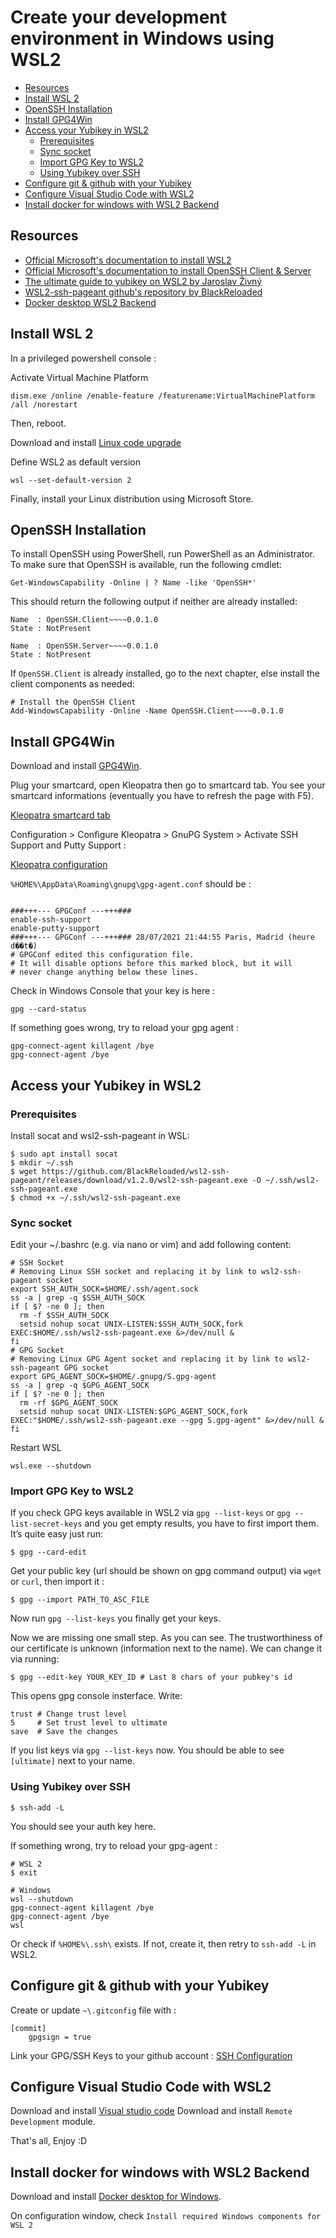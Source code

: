 # Create your development environment in Windows using WSL2

  - [Resources](#resources)
  - [Install WSL 2](#install-wsl-2)
  - [OpenSSH Installation](#openssh-installation)
  - [Install GPG4Win](#install-gpg4win)
  - [Access your Yubikey in WSL2](#access-your-yubikey-in-wsl2)
    - [Prerequisites](#prerequisites)
    - [Sync socket](#sync-socket)
    - [Import GPG Key to WSL2](#import-gpg-key-to-wsl2)
    - [Using Yubikey over SSH](#using-yubikey-over-ssh)
  - [Configure git & github with your Yubikey](#configure-git--github-with-your-yubikey)
  - [Configure Visual Studio Code with WSL2](#configure-visual-studio-code-with-wsl2)
  - [Install docker for windows with WSL2 Backend](#install-docker-for-windows-with-wsl2-backend)

## Resources

  * [Official Microsoft's documentation to install WSL2](https://docs.microsoft.com/fr-fr/windows/wsl/install-win10)
  * [Official Microsoft's documentation to install OpenSSH Client & Server](https://docs.microsoft.com/en-us/windows-server/administration/openssh/openssh_install_firstuse)
  * [The ultimate guide to yubikey on WSL2 by Jaroslav Živný](https://dev.to/dzerycz/the-ultimate-guide-to-yubikey-on-wsl2-part-2-kli)
  * [WSL2-ssh-pageant github's repository by BlackReloaded](https://github.com/BlackReloaded/wsl2-ssh-pageant)
  * [Docker desktop WSL2 Backend](https://docs.docker.com/docker-for-windows/wsl/)

## Install WSL 2

In a privileged powershell console :

Activate Virtual Machine Platform
```
dism.exe /online /enable-feature /featurename:VirtualMachinePlatform /all /norestart
```
Then, reboot.

Download and install [Linux code upgrade](https://wslstorestorage.blob.core.windows.net/wslblob/wsl_update_x64.msi)

Define WSL2 as default version
```
wsl --set-default-version 2
```

Finally, install your Linux distribution using Microsoft Store.

## OpenSSH Installation

To install OpenSSH using PowerShell, run PowerShell as an Administrator. To make sure that OpenSSH is available, run the following cmdlet:
```
Get-WindowsCapability -Online | ? Name -like 'OpenSSH*'
```
This should return the following output if neither are already installed:
```
Name  : OpenSSH.Client~~~~0.0.1.0
State : NotPresent

Name  : OpenSSH.Server~~~~0.0.1.0
State : NotPresent
```
If ``OpenSSH.Client`` is already installed, go to the next chapter, else install the client components as needed:
```
# Install the OpenSSH Client
Add-WindowsCapability -Online -Name OpenSSH.Client~~~~0.0.1.0
```

## Install GPG4Win

Download and install [GPG4Win](https://www.gpg4win.org/).

Plug your smartcard, open Kleopatra then go to smartcard tab. You see your smartcard informations (eventually you have to refresh the page with F5).

[Kleopatra smartcard tab](assets/kleopatra_smartcard_tab.png)

Configuration > Configure Kleopatra > GnuPG System > Activate SSH Support and Putty Support :

[Kleopatra configuration](assets/kleopatra_smartcard_tab.png)

``%HOME%\AppData\Roaming\gnupg\gpg-agent.conf`` should be :
```

###+++--- GPGConf ---+++###
enable-ssh-support
enable-putty-support
###+++--- GPGConf ---+++### 28/07/2021 21:44:55 Paris, Madrid (heure d��t�)
# GPGConf edited this configuration file.
# It will disable options before this marked block, but it will
# never change anything below these lines.
```

Check in Windows Console that your key is here :
```
gpg --card-status
```

If something goes wrong, try to reload your gpg agent :
```
gpg-connect-agent killagent /bye
gpg-connect-agent /bye
```

## Access your Yubikey in WSL2

### Prerequisites

Install socat and wsl2-ssh-pageant in WSL:
```
$ sudo apt install socat
$ mkdir ~/.ssh
$ wget https://github.com/BlackReloaded/wsl2-ssh-pageant/releases/download/v1.2.0/wsl2-ssh-pageant.exe -O ~/.ssh/wsl2-ssh-pageant.exe
$ chmod +x ~/.ssh/wsl2-ssh-pageant.exe
```

### Sync socket

Edit your ~/.bashrc (e.g. via nano or vim) and add following content:
```
# SSH Socket
# Removing Linux SSH socket and replacing it by link to wsl2-ssh-pageant socket
export SSH_AUTH_SOCK=$HOME/.ssh/agent.sock 
ss -a | grep -q $SSH_AUTH_SOCK 
if [ $? -ne 0 ]; then
  rm -f $SSH_AUTH_SOCK
  setsid nohup socat UNIX-LISTEN:$SSH_AUTH_SOCK,fork EXEC:$HOME/.ssh/wsl2-ssh-pageant.exe &>/dev/null &
fi
# GPG Socket
# Removing Linux GPG Agent socket and replacing it by link to wsl2-ssh-pageant GPG socket
export GPG_AGENT_SOCK=$HOME/.gnupg/S.gpg-agent 
ss -a | grep -q $GPG_AGENT_SOCK 
if [ $? -ne 0 ]; then
  rm -rf $GPG_AGENT_SOCK
  setsid nohup socat UNIX-LISTEN:$GPG_AGENT_SOCK,fork EXEC:"$HOME/.ssh/wsl2-ssh-pageant.exe --gpg S.gpg-agent" &>/dev/null &
fi
```

Restart WSL
```
wsl.exe --shutdown
```

### Import GPG Key to WSL2

If you check GPG keys available in WSL2 via ``gpg --list-keys`` or ``gpg --list-secret-keys`` and you get empty results, you have to first import them. It’s quite easy just run:
```
$ gpg --card-edit
```

Get your public key (url should be shown on gpg command output) via ``wget`` or ``curl``, then import it :
```
$ gpg --import PATH_TO_ASC_FILE
```

Now run ``gpg --list-keys`` you finally get your keys.

Now we are missing one small step. As you can see. The trustworthiness of our certificate is unknown (information next to the name). We can change it via running:
```
$ gpg --edit-key YOUR_KEY_ID # Last 8 chars of your pubkey's id
```

This opens gpg console insterface. Write:
```
trust # Change trust level
5     # Set trust level to ultimate
save  # Save the changes
```
If you list keys via ``gpg --list-keys`` now. You should be able to see ``[ultimate]`` next to your name.

### Using Yubikey over SSH

```
$ ssh-add -L 
```
You should see your auth key here. 

If something wrong, try to reload your gpg-agent :
```
# WSL 2
$ exit

# Windows
wsl --shutdown
gpg-connect-agent killagent /bye
gpg-connect-agent /bye
wsl
```
Or check if ``%HOME%\.ssh\`` exists. If not, create it, then retry to ``ssh-add -L`` in WSL2.

## Configure git & github with your Yubikey

Create or update ``~\.gitconfig`` file with :
```
[commit]
	gpgsign = true
```

Link your GPG/SSH Keys to your github account :
[SSH Configuration](assets/git_gpg.png)

## Configure Visual Studio Code with WSL2

Download and install [Visual studio code](https://code.visualstudio.com/)
Download and install ``Remote Development`` module.

That's all, Enjoy :D

## Install docker for windows with WSL2 Backend

Download and install [Docker desktop for Windows](https://hub.docker.com/editions/community/docker-ce-desktop-windows/).

On configuration window, check ``Install required Windows components for WSL 2``

